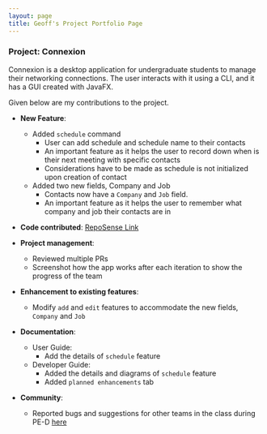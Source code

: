```yaml
---
layout: page
title: Geoff's Project Portfolio Page
---
```


### Project: Connexion

Connexion is a desktop application for undergraduate students to manage their networking connections.
The user interacts with it using a CLI, and it has a GUI created with JavaFX.

Given below are my contributions to the project.

* **New Feature**:
  * Added `schedule` command
    * User can add schedule and schedule name to their contacts
    * An important feature as it helps the user to record down when is their next meeting with specific contacts
    * Considerations have to be made as schedule is not initialized upon creation of contact
  * Added two new fields, Company and Job
    * Contacts now have a `Company` and `Job` field.
    * An important feature as it helps the user to remember what company and job their contacts are in
* **Code contributed**: [RepoSense Link](https://nus-cs2103-ay2324s1.github.io/tp-dashboard/?search=geoffong11&breakdown=true)
* **Project management**:
  * Reviewed multiple PRs
  * Screenshot how the app works after each iteration to show the progress of the team
* **Enhancement to existing features**:
  * Modify `add` and `edit` features to accommodate the new fields, `Company` and `Job`
* **Documentation**:
    * User Guide:
      * Add the details of `schedule` feature
    * Developer Guide:
      * Added the details and diagrams of `schedule` feature
      * Added `planned enhancements` tab

* **Community**:
  * Reported bugs and suggestions for other teams in the class during PE-D [here](https://github.com/geoffong11/ped/issues)
